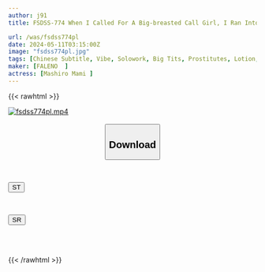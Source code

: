 ```yaml
---
author: j91
title: FSDSS-774 When I Called For A Big-breasted Call Girl, I Ran Into My Strong-willed Younger Female Boss... I Made Her My Personal Masochistic Milk Pet, Mami Mashiro

url: /was/fsdss774pl
date: 2024-05-11T03:15:00Z
image: "fsdss774pl.jpg"
tags: [Chinese Subtitle, Vibe, Solowork, Big Tits, Prostitutes, Lotion, Toy, Egg Vibrator, Female Boss, Business Attire, Back	]
maker: [FALENO  ]
actress: [Mashiro Mami ]
---
```



{{< rawhtml >}}

<div class="video" data-videoid="LeODWQj6j0sbR6">
    <a href="javascript:;">
        <img src="/was/fsdss774pl/fsdss774pl.jpg" width="WIDTH" height="HEIGHT" alt="fsdss774pl.mp4" loading="lazy">
    </a>
</div>

<script type="text/javascript" src="https://j91.asia/asset/on-demand-st.js"></script>

<br>
  <link rel="stylesheet" href="https://j91.asia/asset/bs5.css">
  
  <center>
  <button class="btn btn-primary" type="button" data-bs-toggle="collapse" data-bs-target=".multi-collapse" aria-expanded="false" aria-controls="multiCollapseExample1 multiCollapseExample2"><h2>Download</h2></button></center>
</p>
<div class="row">
  <div class="col">
    <div class="collapse multi-collapse" id="multiCollapseExample1">
      <div class="card card-body">
	      	      <br>
<div class="buttons">  
<p><a href="https://streamtape.to/v/LeODWQj6j0sbR6" target="_blank"><button class="btn-hover color-3"><i class="fa fa-download"></i> ST</button></a></p></div>
    </div>
  </div>
</div>
  <div class="col">
    <div class="collapse multi-collapse" id="multiCollapseExample2">
      <div class="card card-body">
	      <br>
<div class="buttons">
<p><a href="https://rubystm.com/a8t3jcgfz2fv" target="_blank"><button class="btn-hover color-9"><i class="fa fa-download"></i> SR</button></a></p></div>
<br><br>
      </div>
    </div>
  </div>
</div>

{{< /rawhtml >}}
